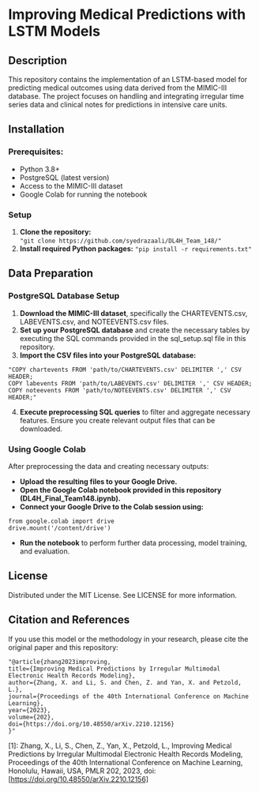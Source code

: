 # Improving Medical Predictions with LSTM Models

## Description
This repository contains the implementation of an LSTM-based model for predicting medical outcomes using data derived from the MIMIC-III database. The project focuses on handling and integrating irregular time series data and clinical notes for predictions in intensive care units.

## Installation
### Prerequisites:

- Python 3.8+
- PostgreSQL (latest version)
- Access to the MIMIC-III dataset
- Google Colab for running the notebook
### Setup

1. **Clone the repository:**\
```"git clone https://github.com/syedrazaali/DL4H_Team_148/"```
2. **Install required Python packages:**
```"pip install -r requirements.txt"```
## Data Preparation
### PostgreSQL Database Setup

1. **Download the MIMIC-III dataset**, specifically the CHARTEVENTS.csv, LABEVENTS.csv, and NOTEEVENTS.csv files.
2. **Set up your PostgreSQL database** and create the necessary tables by executing the SQL commands provided in the sql_setup.sql file in this repository.
3. **Import the CSV files into your PostgreSQL database:**
```
"COPY chartevents FROM 'path/to/CHARTEVENTS.csv' DELIMITER ',' CSV HEADER;
COPY labevents FROM 'path/to/LABEVENTS.csv' DELIMITER ',' CSV HEADER;
COPY noteevents FROM 'path/to/NOTEEVENTS.csv' DELIMITER ',' CSV HEADER;"
```
4. **Execute preprocessing SQL queries** to filter and aggregate necessary features. Ensure you create relevant output files that can be downloaded.
### Using Google Colab
After preprocessing the data and creating necessary outputs:

- **Upload the resulting files to your Google Drive.**
- **Open the Google Colab notebook provided in this repository (DL4H_Final_Team148.ipynb).**
- **Connect your Google Drive to the Colab session using:**
``` 
from google.colab import drive
drive.mount('/content/drive')
```
- **Run the notebook** to perform further data processing, model training, and evaluation.

## License
Distributed under the MIT License. See LICENSE for more information.

## Citation and References
If you use this model or the methodology in your research, please cite the original paper and this repository:
```
"@article{zhang2023improving,
title={Improving Medical Predictions by Irregular Multimodal Electronic Health Records Modeling},
author={Zhang, X. and Li, S. and Chen, Z. and Yan, X. and Petzold, L.},
journal={Proceedings of the 40th International Conference on Machine Learning},
year={2023},
volume={202},
doi={https://doi.org/10.48550/arXiv.2210.12156}
}"
```

[1]: Zhang, X., Li, S., Chen, Z., Yan, X., Petzold, L., Improving Medical Predictions by Irregular Multimodal Electronic Health Records Modeling, Proceedings of the 40th International Conference on Machine Learning, Honolulu, Hawaii, USA, PMLR 202, 2023, doi: [https://doi.org/10.48550/arXiv.2210.12156]
